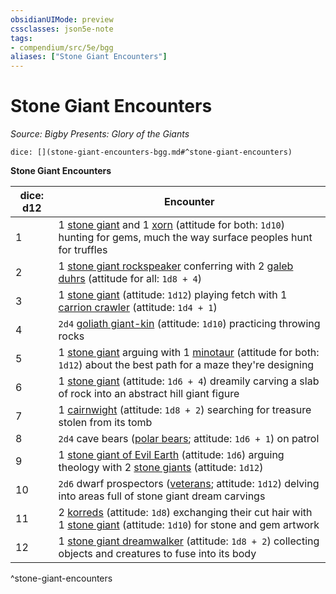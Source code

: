 ```yaml
---
obsidianUIMode: preview
cssclasses: json5e-note
tags:
- compendium/src/5e/bgg
aliases: ["Stone Giant Encounters"]
---
```

# Stone Giant Encounters
*Source: Bigby Presents: Glory of the Giants* 

`dice: [](stone-giant-encounters-bgg.md#^stone-giant-encounters)`

**Stone Giant Encounters**

| dice: d12 | Encounter |
|-----------|-----------|
| 1 | 1 [stone giant](/compendium/bestiary/giant/stone-giant.md) and 1 [xorn](/compendium/bestiary/elemental/xorn.md) (attitude for both: `1d10`) hunting for gems, much the way surface peoples hunt for truffles |
| 2 | 1 [stone giant rockspeaker](/compendium/bestiary/giant/stone-giant-rockspeaker-bgg.md) conferring with 2 [galeb duhrs](/compendium/bestiary/elemental/galeb-duhr.md) (attitude for all: `1d8 + 4`) |
| 3 | 1 [stone giant](/compendium/bestiary/giant/stone-giant.md) (attitude: `1d12`) playing fetch with 1 [carrion crawler](/compendium/bestiary/monstrosity/carrion-crawler.md) (attitude: `1d4 + 1`) |
| 4 | `2d4` [goliath giant-kin](/compendium/bestiary/humanoid/goliath-giant-kin-bgg.md) (attitude: `1d10`) practicing throwing rocks |
| 5 | 1 [stone giant](/compendium/bestiary/giant/stone-giant.md) arguing with 1 [minotaur](/compendium/bestiary/monstrosity/minotaur.md) (attitude for both: `1d12`) about the best path for a maze they're designing |
| 6 | 1 [stone giant](/compendium/bestiary/giant/stone-giant.md) (attitude: `1d6 + 4`) dreamily carving a slab of rock into an abstract hill giant figure |
| 7 | 1 [cairnwight](/compendium/bestiary/undead/cairnwight-bgg.md) (attitude: `1d8 + 2`) searching for treasure stolen from its tomb |
| 8 | `2d4` cave bears ([polar bears](/compendium/bestiary/beast/polar-bear.md); attitude: `1d6 + 1`) on patrol |
| 9 | 1 [stone giant of Evil Earth](/compendium/bestiary/giant/stone-giant-of-evil-earth-bgg.md) (attitude: `1d6`) arguing theology with 2 [stone giants](/compendium/bestiary/giant/stone-giant.md) (attitude: `1d12`) |
| 10 | `2d6` dwarf prospectors ([veterans](/compendium/bestiary/humanoid/veteran.md); attitude: `1d12`) delving into areas full of stone giant dream carvings |
| 11 | 2 [korreds](/compendium/bestiary/fey/korred-mpmm.md) (attitude: `1d8`) exchanging their cut hair with 1 [stone giant](/compendium/bestiary/giant/stone-giant.md) (attitude: `1d10`) for stone and gem artwork |
| 12 | 1 [stone giant dreamwalker](/compendium/bestiary/giant/stone-giant-dreamwalker-mpmm.md) (attitude: `1d8 + 2`) collecting objects and creatures to fuse into its body |
^stone-giant-encounters